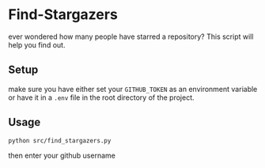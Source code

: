 # Find-Stargazers

ever wondered how many people have starred a repository? This script will help you find out.

## Setup

make sure you have either set your `GITHUB_TOKEN` as an environment variable or have it in a `.env` file in the root directory of the project.

## Usage

```bash
python src/find_stargazers.py
```

then enter your github username
